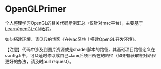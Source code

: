 # OpenGLPrimer

个人整理学习OpenGL的相关代码示例汇总（仅针对mac平台），主要基于[LearnOpenGL-CN教程](http://learnopengl-cn.readthedocs.io/zh/latest/)。

如何搭建环境，请见我的博客[《在Mac系统上搭建OpenGL开发环境》](http://aiplay.github.io/2016/01/08/2016-01-08-mac-config-opengl/)。

【注意】代码中涉及到图片资源或是shader脚本的路径，其基础项目路径定义在config.h中，可以适时修改成自己clone后项目所在的路径（如果有获取相对路径更好的办法，请及时pull request）。

